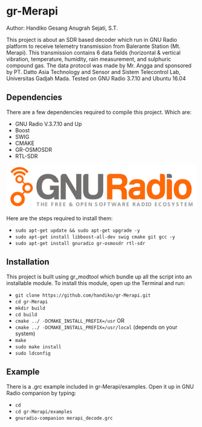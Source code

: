 # gr-Merapi
Author: Handiko Gesang Anugrah Sejati, S.T.

This project is about an SDR based decoder which run in GNU Radio platform to receive telemetry transmission from Balerante Station (Mt. Merapi). This transmission contains 6 data fields (horizontal & vertical vibration, temperature, humidity, rain measurement, and sulphuric compound gas. The data protocol was made by Mr. Angga and sponsored by PT. Datto Asia Technology and Sensor and Sistem Telecontrol Lab, Universitas Gadjah Mada.
Tested on GNU Radio 3.7.10 and Ubuntu 16.04

## Dependencies
There are a few dependencies required to compile this project. Which are:
* GNU Radio V.3.7.10 and Up
* Boost
* SWIG
* CMAKE
* GR-OSMOSDR
* RTL-SDR

![alt text](https://github.com/handiko/gr-Merapi/blob/master/Pic/gnuradio_logo.svg)

Here are the steps required to install them:
* `sudo apt-get update && sudo apt-get upgrade -y`
* `sudo apt-get install libboost-all-dev swig cmake git gcc -y`
* `sudo apt-get install gnuradio gr-osmosdr rtl-sdr`

## Installation
This project is built using gr_modtool which bundle up all the script into an installable module. To install this module, open up the Terminal and run:
* `git clone https://github.com/handiko/gr-Merapi.git`
* `cd gr-Merapi`
* `mkdir build`
* `cd build`
* `cmake ../ -DCMAKE_INSTALL_PREFIX=/usr`
        OR
* `cmake ../ -DCMAKE_INSTALL_PREFIX=/usr/local`
        (depends on your system)
* `make`
* `sudo make install`
* `sudo ldconfig`

## Example
There is a .grc example included in gr-Merapi/examples. Open it up in GNU Radio companion by typing:
* `cd`
* `cd gr-Merapi/examples`
* `gnuradio-companion merapi_decode.grc`

